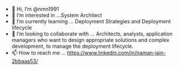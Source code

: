 - 👋 Hi, I’m @nmn1991
- 👀 I’m interested in ...System Architect
- 🌱 I’m currently learning ... Deployment Strategies and Deployment lifecycle
- 💞️ I’m looking to collaborate with ... Architects, analysts, application managers who want to design appropriate solutions and complex development, to manage the deployment lifecycle.
- 📫 How to reach me ... https://www.linkedin.com/in/naman-jain-2bbaaa53/

<!---
nmn1991/nmn1991 is a ✨ special ✨ repository because its `README.md` (this file) appears on your GitHub profile.
You can click the Preview link to take a look at your changes.
--->
